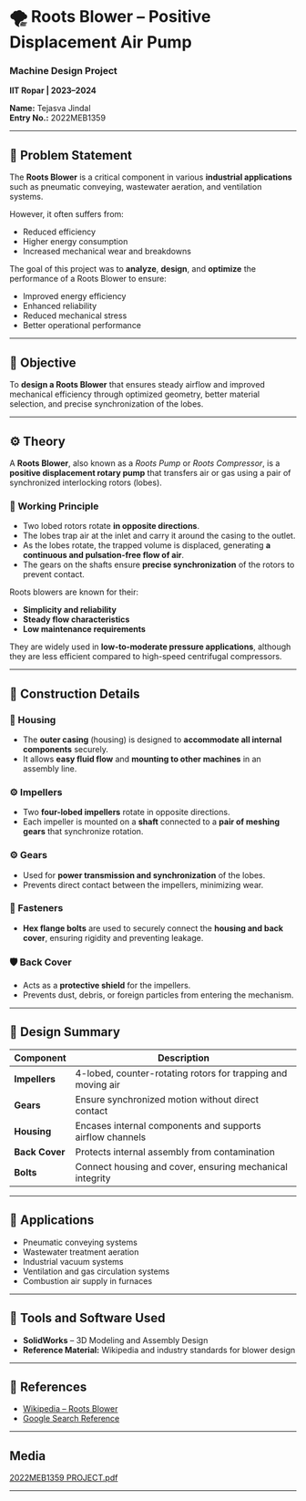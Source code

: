 # 🌪️ Roots Blower – Positive Displacement Air Pump

### Machine Design Project  
**IIT Ropar | 2023–2024**

**Name:** Tejasva Jindal  
**Entry No.:** 2022MEB1359  

---

## 📘 Problem Statement

The **Roots Blower** is a critical component in various **industrial applications** such as pneumatic conveying, wastewater aeration, and ventilation systems.  

However, it often suffers from:
- Reduced efficiency  
- Higher energy consumption  
- Increased mechanical wear and breakdowns  

The goal of this project was to **analyze**, **design**, and **optimize** the performance of a Roots Blower to ensure:
- Improved energy efficiency  
- Enhanced reliability  
- Reduced mechanical stress  
- Better operational performance  

---

## 🎯 Objective

To **design a Roots Blower** that ensures steady airflow and improved mechanical efficiency through optimized geometry, better material selection, and precise synchronization of the lobes.

---

## ⚙️ Theory

A **Roots Blower**, also known as a *Roots Pump* or *Roots Compressor*, is a **positive displacement rotary pump** that transfers air or gas using a pair of synchronized interlocking rotors (lobes).  

### 🔹 Working Principle
- Two lobed rotors rotate **in opposite directions**.  
- The lobes trap air at the inlet and carry it around the casing to the outlet.  
- As the lobes rotate, the trapped volume is displaced, generating **a continuous and pulsation-free flow of air**.  
- The gears on the shafts ensure **precise synchronization** of the rotors to prevent contact.  

Roots blowers are known for their:
- **Simplicity and reliability**  
- **Steady flow characteristics**  
- **Low maintenance requirements**  

They are widely used in **low-to-moderate pressure applications**, although they are less efficient compared to high-speed centrifugal compressors.

---

## 🧩 Construction Details

### 🧱 Housing
- The **outer casing** (housing) is designed to **accommodate all internal components** securely.  
- It allows **easy fluid flow** and **mounting to other machines** in an assembly line.  

### ⚙️ Impellers
- Two **four-lobed impellers** rotate in opposite directions.  
- Each impeller is mounted on a **shaft** connected to a **pair of meshing gears** that synchronize rotation.  

### ⚙️ Gears
- Used for **power transmission and synchronization** of the lobes.  
- Prevents direct contact between the impellers, minimizing wear.  

### 🔩 Fasteners
- **Hex flange bolts** are used to securely connect the **housing and back cover**, ensuring rigidity and preventing leakage.  

### 🛡️ Back Cover
- Acts as a **protective shield** for the impellers.  
- Prevents dust, debris, or foreign particles from entering the mechanism.  

---

## 🧠 Design Summary

| Component | Description |
|------------|-------------|
| **Impellers** | 4-lobed, counter-rotating rotors for trapping and moving air |
| **Gears** | Ensure synchronized motion without direct contact |
| **Housing** | Encases internal components and supports airflow channels |
| **Back Cover** | Protects internal assembly from contamination |
| **Bolts** | Connect housing and cover, ensuring mechanical integrity |

---

## 🧰 Applications

- Pneumatic conveying systems  
- Wastewater treatment aeration  
- Industrial vacuum systems  
- Ventilation and gas circulation systems  
- Combustion air supply in furnaces  

---

## 🧩 Tools and Software Used

- **SolidWorks** – 3D Modeling and Assembly Design  
- **Reference Material:** Wikipedia and industry standards for blower design  

---


## 🧾 References

- [Wikipedia – Roots Blower](https://en.wikipedia.org/wiki/Roots_blower)  
- [Google Search Reference](https://www.google.com/webhp?authuser=1)  

---

## Media
[2022MEB1359 PROJECT.pdf](https://github.com/user-attachments/files/23128951/2022MEB1359.PROJECT.pdf)

---

